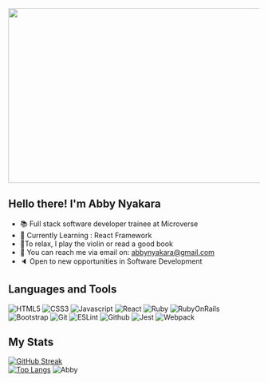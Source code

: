 <img width=800 height=350 src="https://media.giphy.com/media/hpXdHPfFI5wTABdDx9/giphy.gif">

## Hello there! I'm Abby Nyakara
- 📚 Full stack software developer trainee at Microverse
- 🎯 Currently Learning : React Framework
- 🎻To relax, I play the violin or read a good book
- 📩 You can reach me via email on: abbynyakara@gmail.com
- 🔈 Open to new opportunities in Software Development

## Languages and Tools

![HTML5](https://img.shields.io/badge/HTML5-E34F26?style=for-the-badge&logo=html5&logoColor=white)
![CSS3](https://img.shields.io/badge/CSS3-1572B6?style=for-the-badge&logo=css3&logoColor=white)
![Javascript](https://img.shields.io/badge/javascript-F7DF1E.svg?&style=for-the-badge&logo=javascript&logoColor=white&color=black)
![React](https://img.shields.io/badge/react-F7DF1E.svg?&style=for-the-badge&logo=react&logoColor=white&color=blue)
![Ruby](https://img.shields.io/badge/Ruby-CC342D?style=for-the-badge&logo=ruby&logoColor=red&color=white)
![RubyOnRails](https://img.shields.io/badge/RubyOnRails-F7DF1E.svg?&style=for-the-badge&logo=rubyonrails&logoColor=white&color=red)
![Bootstrap](https://img.shields.io/badge/bootstrap%20-%23563D7C.svg?&style=for-the-badge&logo=bootstrap&logoColor=white)
![Git](https://img.shields.io/badge/git-F05032.svg?&style=for-the-badge&logo=git&logoColor=white)
![ESLint](https://img.shields.io/badge/eslint-4B32C3.svg?&style=for-the-badge&logo=eslint&logoColor=white)
![Github](https://img.shields.io/badge/GitHub-100000?style=for-the-badge&logo=github&logoColor=white)
![Jest](https://img.shields.io/badge/Jest-000000?style=for-the-badge&logo=jest&logoColor=white&color=red)
![Webpack](https://img.shields.io/badge/Webpack-000000?style=for-the-badge&logo=webpack&logoColor=white&color=blue)

## My Stats

[![GitHub Streak](https://github-readme-streak-stats.herokuapp.com/?user=AbbyNyakara&theme=radical)](https://github.com/AbbyNyakara)<br>
[![Top Langs](https://github-readme-stats.vercel.app/api/top-langs/?username=AbbyNyakara&show_icons=true&theme=radical&layout=compact)](https://github.com/AbbyNyakara)
<img src="https://github-readme-stats.vercel.app/api?username=AbbyNyakara&show_icons=true&theme=radical" alt="Abby" /> 



